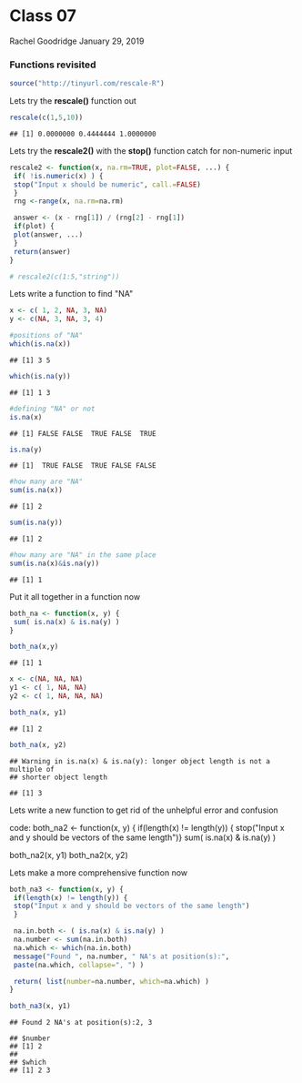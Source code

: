 Class 07
================
Rachel Goodridge
January 29, 2019

### Functions revisited

``` r
source("http://tinyurl.com/rescale-R")
```

Lets try the **rescale()** function out

``` r
rescale(c(1,5,10))
```

    ## [1] 0.0000000 0.4444444 1.0000000

Lets try the **rescale2()** with the **stop()** function catch for non-numeric input

``` r
rescale2 <- function(x, na.rm=TRUE, plot=FALSE, ...) {
 if( !is.numeric(x) ) {
 stop("Input x should be numeric", call.=FALSE)
 }
 rng <-range(x, na.rm=na.rm)

 answer <- (x - rng[1]) / (rng[2] - rng[1])
 if(plot) {
 plot(answer, ...)
 }
 return(answer)
}
```

``` r
# rescale2(c(1:5,"string"))
```

Lets write a function to find "NA"

``` r
x <- c( 1, 2, NA, 3, NA)
y <- c(NA, 3, NA, 3, 4)

#positions of "NA"
which(is.na(x))
```

    ## [1] 3 5

``` r
which(is.na(y))
```

    ## [1] 1 3

``` r
#defining "NA" or not
is.na(x)
```

    ## [1] FALSE FALSE  TRUE FALSE  TRUE

``` r
is.na(y)
```

    ## [1]  TRUE FALSE  TRUE FALSE FALSE

``` r
#how many are "NA"
sum(is.na(x))
```

    ## [1] 2

``` r
sum(is.na(y))
```

    ## [1] 2

``` r
#how many are "NA" in the same place
sum(is.na(x)&is.na(y))
```

    ## [1] 1

Put it all together in a function now

``` r
both_na <- function(x, y) {
 sum( is.na(x) & is.na(y) )
}

both_na(x,y)
```

    ## [1] 1

``` r
x <- c(NA, NA, NA)
y1 <- c( 1, NA, NA)
y2 <- c( 1, NA, NA, NA)

both_na(x, y1)
```

    ## [1] 2

``` r
both_na(x, y2)
```

    ## Warning in is.na(x) & is.na(y): longer object length is not a multiple of
    ## shorter object length

    ## [1] 3

Lets write a new function to get rid of the unhelpful error and confusion

code: both\_na2 &lt;- function(x, y) { if(length(x) != length(y)) { stop("Input x and y should be vectors of the same length")} sum( is.na(x) & is.na(y) )

both\_na2(x, y1) both\_na2(x, y2)

Lets make a more comprehensive function now

``` r
both_na3 <- function(x, y) {
 if(length(x) != length(y)) {
 stop("Input x and y should be vectors of the same length")
 }

 na.in.both <- ( is.na(x) & is.na(y) )
 na.number <- sum(na.in.both)
 na.which <- which(na.in.both)
 message("Found ", na.number, " NA's at position(s):",
 paste(na.which, collapse=", ") )

 return( list(number=na.number, which=na.which) )
}

both_na3(x, y1)
```

    ## Found 2 NA's at position(s):2, 3

    ## $number
    ## [1] 2
    ## 
    ## $which
    ## [1] 2 3
